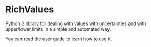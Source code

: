 # RichValues

Python 3 library for dealing with values with uncertainties and with upper/lower limits in a simple and automated way.

You can read the user guide to learn how to use it.
